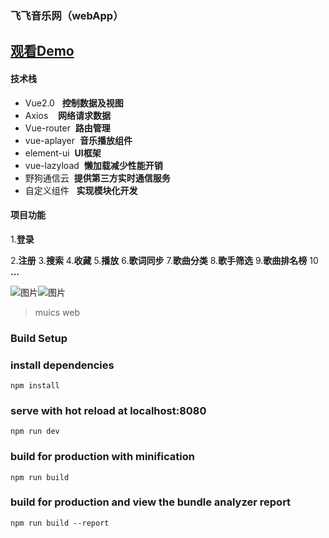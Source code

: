 ### 飞飞音乐网（webApp）
[观看Demo](http://feifei.ink)
---
#### 技术栈
* Vue2.0&nbsp;&nbsp;&nbsp;**控制数据及视图**
* Axios&nbsp;&nbsp;&nbsp;&nbsp;**网络请求数据**
* Vue-router&nbsp;&nbsp;**路由管理**
* vue-aplayer&nbsp;&nbsp;**音乐播放组件**
* element-ui&nbsp;&nbsp;**UI框架**
* vue-lazyload&nbsp;&nbsp;**懒加载减少性能开销**
* 野狗通信云&nbsp;&nbsp;**提供第三方实时通信服务**
* 自定义组件&nbsp;&nbsp;&nbsp;**实现模块化开发**
#### 项目功能
1.**登录**


2.**注册**
3.**搜索**
4.**收藏**
5.**播放**
6.**歌词同步**
7.**歌曲分类**
8.**歌手筛选**
9.**歌曲排名榜**
10 **...**

![图片](http://i1.bvimg.com/677841/164a76bd90932c67.png)![图片](http://i1.bvimg.com/677841/43a83b7b21103ad3.png)


> muics web

### Build Setup


### install dependencies
```
npm install
```



### serve with hot reload at localhost:8080
```
npm run dev
```

### build for production with minification
```
npm run build
```

### build for production and view the bundle analyzer report
```
npm run build --report
```
